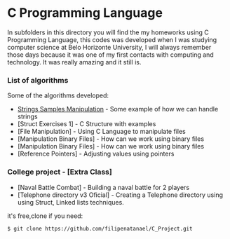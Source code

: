 # C Programming Language

In subfolders in this directory you will find the my homeworks using C Programming Language, this codes was developed when I was studying computer science at Belo Horizonte University, I will always remember those days because it was one of my first contacts with computing and technology. It was really amazing and it still is.


### List of algorithms

Some of the algorithms developed:

* [Strings Samples Manipulation](https://github.com/filipenatanael/C_Project/tree/master/FIle%20Manipulation) - Some example of how we can handle strings
* [Struct Exercises 1] - C Structure with examples
* [File Manipulation] - Using C Language to manipulate files
* [Manipulation Binary Files] - How can we work using binary files
* [Manipulation Binary Files] - How can we work using binary files
* [Reference Pointers] - Adjusting values using pointers

### College project - [Extra Class]

* [Naval Battle Combat] - Building a naval battle for 2 players
* [Telephone directory v3 Oficial] - Creating a Telephone directory using using Struct, Linked lists techniques.



it's free,clone if you need:
```sh
$ git clone https://github.com/filipenatanael/C_Project.git
```